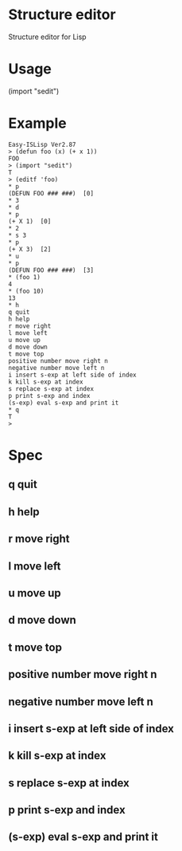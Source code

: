 # Structure editor
Structure editor for Lisp

# Usage
(import "sedit")

# Example

```
Easy-ISLisp Ver2.87
> (defun foo (x) (+ x 1))
FOO
> (import "sedit")
T
> (editf 'foo)
* p
(DEFUN FOO ### ###)  [0]
* 3
* d
* p
(+ X 1)  [0]
* 2
* s 3
* p
(+ X 3)  [2]
* u
* p
(DEFUN FOO ### ###)  [3]
* (foo 1)
4
* (foo 10)
13
* h
q quit
h help
r move right
l move left
u move up
d move down
t move top
positive number move right n
negative number move left n
i insert s-exp at left side of index
k kill s-exp at index
s replace s-exp at index
p print s-exp and index
(s-exp) eval s-exp and print it
* q
T
>
```

# Spec
## q quit
## h help
## r move right
## l move left
## u move up
## d move down
## t move top
## positive number move right n
## negative number move left n
## i insert s-exp at left side of index
## k kill s-exp at index
## s replace s-exp at index
## p print s-exp and index
## (s-exp) eval s-exp and print it
